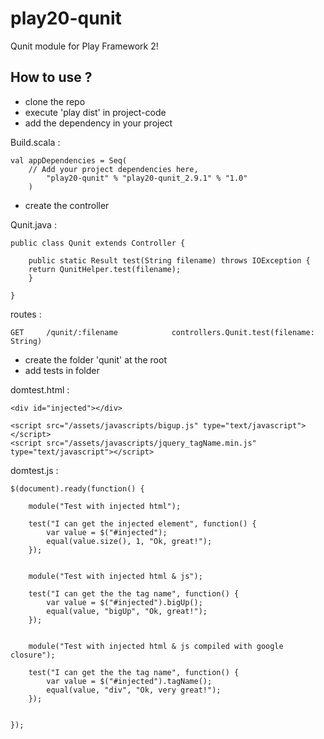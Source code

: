 play20-qunit
============

Qunit module for Play Framework 2!

How to use ?
------------

* clone the repo
* execute 'play dist' in project-code
* add the dependency in your project

Build.scala :

	val appDependencies = Seq(
		// Add your project dependencies here,
	        "play20-qunit" % "play20-qunit_2.9.1" % "1.0"
    	)

* create the controller

Qunit.java :

	public class Qunit extends Controller {

	    public static Result test(String filename) throws IOException {
		return QunitHelper.test(filename);
	    }

	}

routes :

	GET     /qunit/:filename            controllers.Qunit.test(filename: String)

* create the folder 'qunit' at the root
* add tests in folder


domtest.html :

	<div id="injected"></div>

	<script src="/assets/javascripts/bigup.js" type="text/javascript"></script>
	<script src="/assets/javascripts/jquery_tagName.min.js" type="text/javascript"></script>

domtest.js :

	$(document).ready(function() {

		module("Test with injected html");

		test("I can get the injected element", function() {
			var value = $("#injected");
			equal(value.size(), 1, "Ok, great!");
		});


		module("Test with injected html & js");

		test("I can get the the tag name", function() {
			var value = $("#injected").bigUp();
			equal(value, "bigUp", "Ok, great!");
		});


		module("Test with injected html & js compiled with google closure");

		test("I can get the the tag name", function() {
			var value = $("#injected").tagName();
			equal(value, "div", "Ok, very great!");
		});


	});

